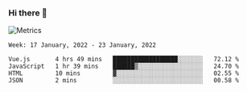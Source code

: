 ### Hi there 👋

![Metrics](https://github.com/radoapx/radoapx/blob/main/github-metrics.svg)

<!--START_SECTION:waka-->
```text
Week: 17 January, 2022 - 23 January, 2022

Vue.js       4 hrs 49 mins   ██████████████████░░░░░░░   72.12 % 
JavaScript   1 hr 39 mins    ██████▒░░░░░░░░░░░░░░░░░░   24.70 % 
HTML         10 mins         ▓░░░░░░░░░░░░░░░░░░░░░░░░   02.55 % 
JSON         2 mins          ░░░░░░░░░░░░░░░░░░░░░░░░░   00.58 % 
```
<!--END_SECTION:waka-->

<!--
**radoapx/radoapx** is a ✨ _special_ ✨ repository because its `README.md` (this file) appears on your GitHub profile.

Here are some ideas to get you started:

- 🔭 I’m currently working on ...
- 🌱 I’m currently learning ...
- 👯 I’m looking to collaborate on ...
- 🤔 I’m looking for help with ...
- 💬 Ask me about ...
- 📫 How to reach me: ...
- 😄 Pronouns: ...
- ⚡ Fun fact: ...
-->
